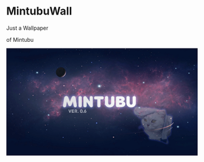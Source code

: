 # MintubuWall
Just a Wallpaper

of Mintubu

![](https://github.com/misha99fr/MintubuWall/blob/main/Wallpaper%20(1).png?raw=true)
